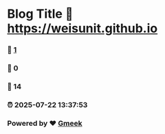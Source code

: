 # Blog Title :link: https://weisunit.github.io 
### :page_facing_up: [1](https://weisunit.github.io/tag.html) 
### :speech_balloon: 0 
### :hibiscus: 14 
### :alarm_clock: 2025-07-22 13:37:53 
### Powered by :heart: [Gmeek](https://github.com/Meekdai/Gmeek)
